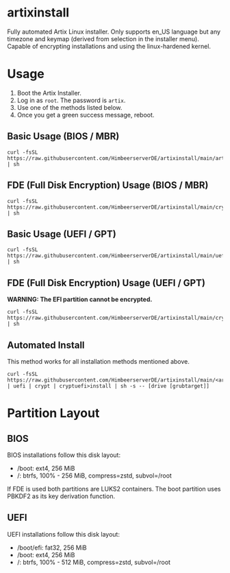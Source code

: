 # artixinstall

Fully automated Artix Linux installer. Only supports en_US language
but any timezone and keymap (derived from selection in the installer menu).
Capable of encrypting installations and using the linux-hardened kernel.

# Usage

1. Boot the Artix Installer.
2. Log in as `root`. The password is `artix`.
3. Use one of the methods listed below.
4. Once you get a green success message, reboot.

## Basic Usage (BIOS / MBR)

```
curl -fsSL https://raw.githubusercontent.com/HimbeerserverDE/artixinstall/main/artixinstall | sh
```

## FDE (Full Disk Encryption) Usage (BIOS / MBR)

```
curl -fsSL https://raw.githubusercontent.com/HimbeerserverDE/artixinstall/main/cryptinstall | sh
```

## Basic Usage (UEFI / GPT)

```
curl -fsSL https://raw.githubusercontent.com/HimbeerserverDE/artixinstall/main/uefiinstall | sh
```

## FDE (Full Disk Encryption) Usage (UEFI / GPT)

**WARNING: The EFI partition cannot be encrypted.**

```
curl -fsSL https://raw.githubusercontent.com/HimbeerserverDE/artixinstall/main/cryptuefiinstall | sh
```

## Automated Install

This method works for all installation methods mentioned above.

```
curl -fsSL https://raw.githubusercontent.com/HimbeerserverDE/artixinstall/main/<artix | uefi | crypt | cryptuefi>install | sh -s -- [drive [grubtarget]]
```

# Partition Layout

## BIOS

BIOS installations follow this disk layout:

* /boot: ext4, 256 MiB
* /: btrfs, 100% - 256 MiB, compress=zstd, subvol=/root

If FDE is used both partitions are LUKS2 containers. The boot partition uses
PBKDF2 as its key derivation function.

## UEFI

UEFI installations follow this disk layout:

* /boot/efi: fat32, 256 MiB
* /boot: ext4, 256 MiB
* /: btrfs, 100% - 512 MiB, compress=zstd, subvol=/root
